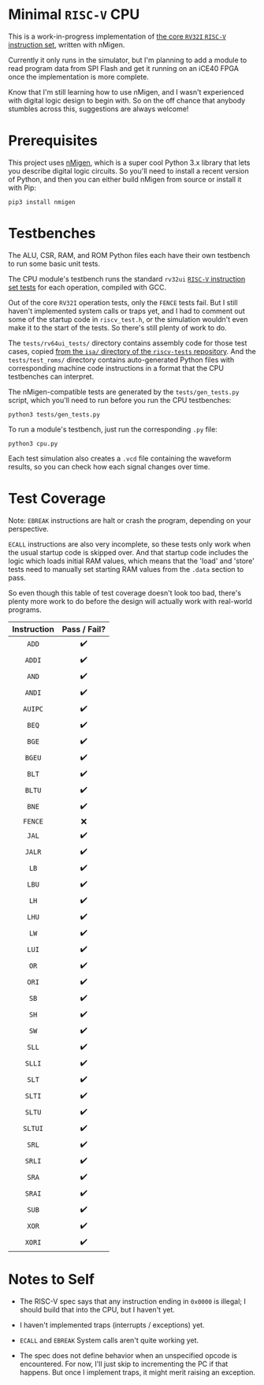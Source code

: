 # Minimal `RISC-V` CPU

This is a work-in-progress implementation of [the core `RV32I` `RISC-V` instruction set](https://riscv.org/specifications/isa-spec-pdf/), written with nMigen.

Currently it only runs in the simulator, but I'm planning to add a module to read program data from SPI Flash and get it running on an iCE40 FPGA once the implementation is more complete.

Know that I'm still learning how to use nMigen, and I wasn't experienced with digital logic design to begin with. So on the off chance that anybody stumbles across this, suggestions are always welcome!

# Prerequisites

This project uses [nMigen](https://github.com/nmigen/nmigen), which is a super cool Python 3.x library that lets you describe digital logic circuits. So you'll need to install a recent version of Python, and then you can either build nMigen from source or install it with Pip:

    pip3 install nmigen

# Testbenches

The ALU, CSR, RAM, and ROM Python files each have their own testbench to run some basic unit tests.

The CPU module's testbench runs the standard `rv32ui` [`RISC-V` instruction set tests](https://github.com/riscv/riscv-tests) for each operation, compiled with GCC.

Out of the core `RV32I` operation tests, only the `FENCE` tests fail. But I still haven't implemented system calls or traps yet, and I had to comment out some of the startup code in `riscv_test.h`, or the simulation wouldn't even make it to the start of the tests. So there's still plenty of work to do.

The `tests/rv64ui_tests/` directory contains assembly code for those test cases, copied [from the `isa/` directory of the `riscv-tests` repository](https://github.com/riscv/riscv-tests/tree/master/isa). And the `tests/test_roms/` directory contains auto-generated Python files with corresponding machine code instructions in a format that the CPU testbenches can interpret.

The nMigen-compatible tests are generated by the `tests/gen_tests.py` script, which you'll need to run before you run the CPU testbenches:

    python3 tests/gen_tests.py

To run a module's testbench, just run the corresponding `.py` file:

    python3 cpu.py

Each test simulation also creates a `.vcd` file containing the waveform results, so you can check how each signal changes over time.

# Test Coverage

Note: `EBREAK` instructions are halt or crash the program, depending on your perspective.

`ECALL` instructions are also very incomplete, so these tests only work when the usual startup code is skipped over. And that startup code includes the logic which loads initial RAM values, which means that the 'load' and 'store' tests need to manually set starting RAM values from the `.data` section to pass.

So even though this table of test coverage doesn't look too bad, there's plenty more work to do before the design will actually work with real-world programs.

| Instruction | Pass / Fail? |
|:-----------:|:------------:|
| `ADD`       |:heavy_check_mark:|
| `ADDI`      |:heavy_check_mark:|
| `AND`       |:heavy_check_mark:|
| `ANDI`      |:heavy_check_mark:|
| `AUIPC`     |:heavy_check_mark:|
| `BEQ`       |:heavy_check_mark:|
| `BGE`       |:heavy_check_mark:|
| `BGEU`      |:heavy_check_mark:|
| `BLT`       |:heavy_check_mark:|
| `BLTU`      |:heavy_check_mark:|
| `BNE`       |:heavy_check_mark:|
| `FENCE`     |:x:|
| `JAL`       |:heavy_check_mark:|
| `JALR`      |:heavy_check_mark:|
| `LB`        |:heavy_check_mark:|
| `LBU`       |:heavy_check_mark:|
| `LH`        |:heavy_check_mark:|
| `LHU`       |:heavy_check_mark:|
| `LW`        |:heavy_check_mark:|
| `LUI`       |:heavy_check_mark:|
| `OR`        |:heavy_check_mark:|
| `ORI`       |:heavy_check_mark:|
| `SB`        |:heavy_check_mark:|
| `SH`        |:heavy_check_mark:|
| `SW`        |:heavy_check_mark:|
| `SLL`       |:heavy_check_mark:|
| `SLLI`      |:heavy_check_mark:|
| `SLT`       |:heavy_check_mark:|
| `SLTI`      |:heavy_check_mark:|
| `SLTU`      |:heavy_check_mark:|
| `SLTUI`     |:heavy_check_mark:|
| `SRL`       |:heavy_check_mark:|
| `SRLI`      |:heavy_check_mark:|
| `SRA`       |:heavy_check_mark:|
| `SRAI`      |:heavy_check_mark:|
| `SUB`       |:heavy_check_mark:|
| `XOR`       |:heavy_check_mark:|
| `XORI`      |:heavy_check_mark:|

# Notes to Self

- The RISC-V spec says that any instruction ending in `0x0000` is illegal; I should build that into the CPU, but I haven't yet.

- I haven't implemented traps (interrupts / exceptions) yet.

- `ECALL` and `EBREAK` System calls aren't quite working yet.

- The spec does not define behavior when an unspecified opcode is encountered. For now, I'll just skip to incrementing the PC if that happens. But once I implement traps, it might merit raising an exception.

